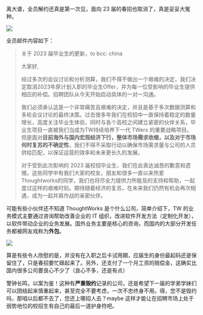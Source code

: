 离大谱，全员解约还真是第一次见，面向 23 届的春招也取消了，真是妥妥大冤种。

![](https://cs-wiki.oss-cn-shanghai.aliyuncs.com/image-20230325212949966.png)

全员邮件内容如下：

> 关于 2023 届毕业生的更新，to bcc: china
>
> 大家好,
>
> 经过多次的会议讨论和分析测算，我们不得不做出一个艰难的决定，我们决定取消2023年原计划入职的毕业生Offer，并为每一位受影响的毕业生提供相应的补偿。招聘团队从今天开始启动具体的一对一沟通。
>
> 我们必须承认这是一个非常痛苦且艰难的决定，并且是基于多次数据测算和多轮会议讨论的最终决策。过去很多年我们在校招中一直保持着稳定的数量增长，高度关注毕业生体验，同时与各个高校之间建立紧密的伙伴关系，毕业生项目一直被我们当成为TW持续培养下一代 TWers 的重要战略项目。但是面对**目前海外与国内宏观经济下行，整体市场需求收缩，以及对于市场何时复苏的不确定性**，我们不得不采取行动以确保市场需求量与公司的人员供给匹配，以保证运营的效率和未来更长久的发展。
>
> 对于受到此次影响的 2023 届校招毕业生，我们在此表达诚恳的歉意和遗憾。这些同学中有我们大家的校友，朋友和很多一直以来热爱Thoughtworks的同学，我们也将尽全力提供力所能及的支持和帮助，一起度过这样的艰难时刻。期待随着经济的复苏，在未来我们仍然有机会再次相遇，成为一起并肩作战的亲密伙伴。

可能有些小伙伴还不知道 ThoughtWorks 是个什么公司，简单介绍下，TW 的业务模式主要通过咨询帮助改善企业的 IT 组织，改进软件开发方法（定制化开发），以软件带动企业的业务发展。国外业务主要是核心的咨询，而国内的大部分开发任务都被网友戏称为**外包**。



![](https://cs-wiki.oss-cn-shanghai.aliyuncs.com/image-20230325212932085.png)

算是有些令人欣慰的是，并没有在入职之后卡试用期，应届生的身份最起码还是保留住了，只是春招要忙碌起来了。另外，还支付了一个月工资的赔偿金，这确实比国内很多公司要良心不少了（良心不多，还是有点）

警钟长鸣，以案为鉴！这种有**严重毁约**记录的公司，还是希望下一届的学弟学妹们可以团结起来慎重起来，甚至完全不要考虑，一次不忠终身不用。得，您不是毁约吗，那咱以后都不去了，您还上哪招人去？maybe 这样才能让在招聘市场上处于弱势地位的校招生有自己的最后一道护身符吧。